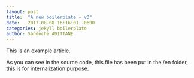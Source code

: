 ```yaml
---
layout: post
title:  "A new boilerplate - v3"
date:   2017-08-08 16:16:01 -0600
categories: jekyll boilerplate
author: Sandoche ADITTANE
---
```

This is an example article.

As you can see in the source code, this file has been put in the /en folder, this is for internalization purpose.
